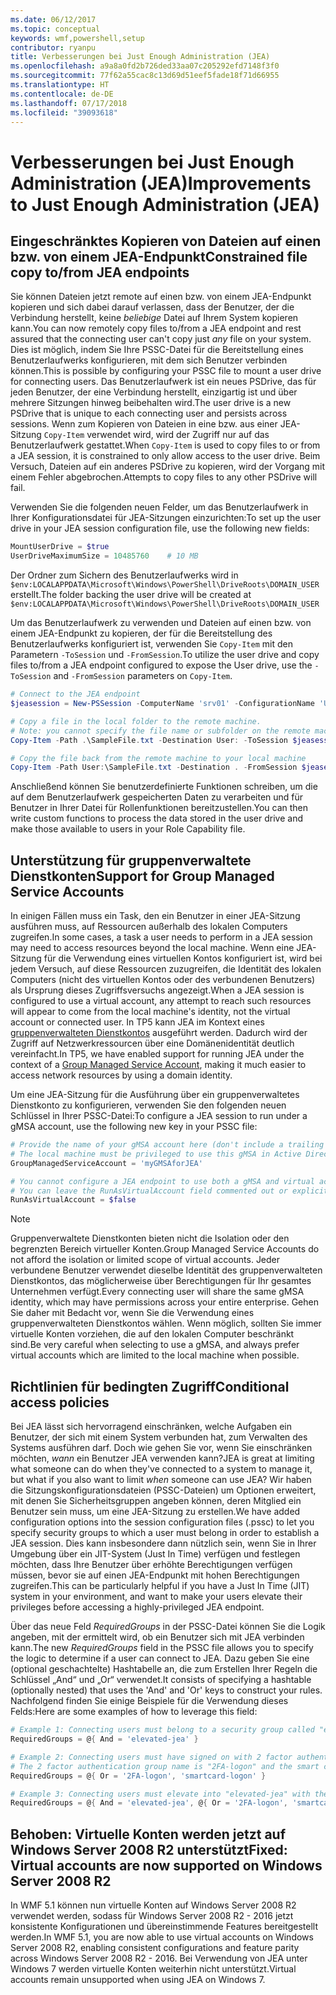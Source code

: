 ```yaml
---
ms.date: 06/12/2017
ms.topic: conceptual
keywords: wmf,powershell,setup
contributor: ryanpu
title: Verbesserungen bei Just Enough Administration (JEA)
ms.openlocfilehash: a9a8a0fd2b726ded33aa07c205292efd7148f3f0
ms.sourcegitcommit: 77f62a55cac8c13d69d51eef5fade18f71d66955
ms.translationtype: HT
ms.contentlocale: de-DE
ms.lasthandoff: 07/17/2018
ms.locfileid: "39093618"
---
```

# <a name="improvements-to-just-enough-administration-jea"></a><span data-ttu-id="1f760-103">Verbesserungen bei Just Enough Administration (JEA)</span><span class="sxs-lookup"><span data-stu-id="1f760-103">Improvements to Just Enough Administration (JEA)</span></span>

## <a name="constrained-file-copy-tofrom-jea-endpoints"></a><span data-ttu-id="1f760-104">Eingeschränktes Kopieren von Dateien auf einen bzw. von einem JEA-Endpunkt</span><span class="sxs-lookup"><span data-stu-id="1f760-104">Constrained file copy to/from JEA endpoints</span></span>

<span data-ttu-id="1f760-105">Sie können Dateien jetzt remote auf einen bzw. von einem JEA-Endpunkt kopieren und sich dabei darauf verlassen, dass der Benutzer, der die Verbindung herstellt, keine *beliebige* Datei auf Ihrem System kopieren kann.</span><span class="sxs-lookup"><span data-stu-id="1f760-105">You can now remotely copy files to/from a JEA endpoint and rest assured that the connecting user can't copy just *any* file on your system.</span></span>
<span data-ttu-id="1f760-106">Dies ist möglich, indem Sie Ihre PSSC-Datei für die Bereitstellung eines Benutzerlaufwerks konfigurieren, mit dem sich Benutzer verbinden können.</span><span class="sxs-lookup"><span data-stu-id="1f760-106">This is possible by configuring your PSSC file to mount a user drive for connecting users.</span></span>
<span data-ttu-id="1f760-107">Das Benutzerlaufwerk ist ein neues PSDrive, das für jeden Benutzer, der eine Verbindung herstellt, einzigartig ist und über mehrere Sitzungen hinweg beibehalten wird.</span><span class="sxs-lookup"><span data-stu-id="1f760-107">The user drive is a new PSDrive that is unique to each connecting user and persists across sessions.</span></span>
<span data-ttu-id="1f760-108">Wenn zum Kopieren von Dateien in eine bzw. aus einer JEA-Sitzung `Copy-Item` verwendet wird, wird der Zugriff nur auf das Benutzerlaufwerk gestattet.</span><span class="sxs-lookup"><span data-stu-id="1f760-108">When `Copy-Item` is used to copy files to or from a JEA session, it is constrained to only allow access to the user drive.</span></span>
<span data-ttu-id="1f760-109">Beim Versuch, Dateien auf ein anderes PSDrive zu kopieren, wird der Vorgang mit einem Fehler abgebrochen.</span><span class="sxs-lookup"><span data-stu-id="1f760-109">Attempts to copy files to any other PSDrive will fail.</span></span>

<span data-ttu-id="1f760-110">Verwenden Sie die folgenden neuen Felder, um das Benutzerlaufwerk in Ihrer Konfigurationsdatei für JEA-Sitzungen einzurichten:</span><span class="sxs-lookup"><span data-stu-id="1f760-110">To set up the user drive in your JEA session configuration file, use the following new fields:</span></span>

```powershell
MountUserDrive = $true
UserDriveMaximumSize = 10485760    # 10 MB
```

<span data-ttu-id="1f760-111">Der Ordner zum Sichern des Benutzerlaufwerks wird in `$env:LOCALAPPDATA\Microsoft\Windows\PowerShell\DriveRoots\DOMAIN_USER` erstellt.</span><span class="sxs-lookup"><span data-stu-id="1f760-111">The folder backing the user drive will be created at `$env:LOCALAPPDATA\Microsoft\Windows\PowerShell\DriveRoots\DOMAIN_USER`</span></span>

<span data-ttu-id="1f760-112">Um das Benutzerlaufwerk zu verwenden und Dateien auf einen bzw. von einem JEA-Endpunkt zu kopieren, der für die Bereitstellung des Benutzerlaufwerks konfiguriert ist, verwenden Sie `Copy-Item` mit den Parametern `-ToSession` und `-FromSession`.</span><span class="sxs-lookup"><span data-stu-id="1f760-112">To utilize the user drive and copy files to/from a JEA endpoint configured to expose the User drive, use the `-ToSession` and `-FromSession` parameters on `Copy-Item`.</span></span>

```powershell
# Connect to the JEA endpoint
$jeasession = New-PSSession -ComputerName 'srv01' -ConfigurationName 'UserDemo'

# Copy a file in the local folder to the remote machine.
# Note: you cannot specify the file name or subfolder on the remote machine. You must exactly type "User:"
Copy-Item -Path .\SampleFile.txt -Destination User: -ToSession $jeasession

# Copy the file back from the remote machine to your local machine
Copy-Item -Path User:\SampleFile.txt -Destination . -FromSession $jeasession
```

<span data-ttu-id="1f760-113">Anschließend können Sie benutzerdefinierte Funktionen schreiben, um die auf dem Benutzerlaufwerk gespeicherten Daten zu verarbeiten und für Benutzer in Ihrer Datei für Rollenfunktionen bereitzustellen.</span><span class="sxs-lookup"><span data-stu-id="1f760-113">You can then write custom functions to process the data stored in the user drive and make those available to users in your Role Capability file.</span></span>

## <a name="support-for-group-managed-service-accounts"></a><span data-ttu-id="1f760-114">Unterstützung für gruppenverwaltete Dienstkonten</span><span class="sxs-lookup"><span data-stu-id="1f760-114">Support for Group Managed Service Accounts</span></span>

<span data-ttu-id="1f760-115">In einigen Fällen muss ein Task, den ein Benutzer in einer JEA-Sitzung ausführen muss, auf Ressourcen außerhalb des lokalen Computers zugreifen.</span><span class="sxs-lookup"><span data-stu-id="1f760-115">In some cases, a task a user needs to perform in a JEA session may need to access resources beyond the local machine.</span></span>
<span data-ttu-id="1f760-116">Wenn eine JEA-Sitzung für die Verwendung eines virtuellen Kontos konfiguriert ist, wird bei jedem Versuch, auf diese Ressourcen zuzugreifen, die Identität des lokalen Computers (nicht des virtuellen Kontos oder des verbundenen Benutzers) als Ursprung dieses Zugriffsversuchs angezeigt.</span><span class="sxs-lookup"><span data-stu-id="1f760-116">When a JEA session is configured to use a virtual account, any attempt to reach such resources will appear to come from the local machine's identity, not the virtual account or connected user.</span></span>
<span data-ttu-id="1f760-117">In TP5 kann JEA im Kontext eines [gruppenverwalteten Dienstkontos](/previous-versions/windows/it-pro/windows-server-2012-R2-and-2012/jj128431\(v=ws.11\)) ausgeführt werden. Dadurch wird der Zugriff auf Netzwerkressourcen über eine Domänenidentität deutlich vereinfacht.</span><span class="sxs-lookup"><span data-stu-id="1f760-117">In TP5, we have enabled support for running JEA under the context of a [Group Managed Service Account](/previous-versions/windows/it-pro/windows-server-2012-R2-and-2012/jj128431\(v=ws.11\)), making it much easier to access network resources by using a domain identity.</span></span>

<span data-ttu-id="1f760-118">Um eine JEA-Sitzung für die Ausführung über ein gruppenverwaltetes Dienstkonto zu konfigurieren, verwenden Sie den folgenden neuen Schlüssel in Ihrer PSSC-Datei:</span><span class="sxs-lookup"><span data-stu-id="1f760-118">To configure a JEA session to run under a gMSA account, use the following new key in your PSSC file:</span></span>

```powershell
# Provide the name of your gMSA account here (don't include a trailing $)
# The local machine must be privileged to use this gMSA in Active Directory
GroupManagedServiceAccount = 'myGMSAforJEA'

# You cannot configure a JEA endpoint to use both a gMSA and virtual account
# You can leave the RunAsVirtualAccount field commented out or explicitly set it to false
RunAsVirtualAccount = $false
```

> [!NOTE]
> <span data-ttu-id="1f760-119">Gruppenverwaltete Dienstkonten bieten nicht die Isolation oder den begrenzten Bereich virtueller Konten.</span><span class="sxs-lookup"><span data-stu-id="1f760-119">Group Managed Service Accounts do not afford the isolation or limited scope of virtual accounts.</span></span>
> <span data-ttu-id="1f760-120">Jeder verbundene Benutzer verwendet dieselbe Identität des gruppenverwalteten Dienstkontos, das möglicherweise über Berechtigungen für Ihr gesamtes Unternehmen verfügt.</span><span class="sxs-lookup"><span data-stu-id="1f760-120">Every connecting user will share the same gMSA identity, which may have permissions across your entire enterprise.</span></span>
> <span data-ttu-id="1f760-121">Gehen Sie daher mit Bedacht vor, wenn Sie die Verwendung eines gruppenverwalteten Dienstkontos wählen. Wenn möglich, sollten Sie immer virtuelle Konten vorziehen, die auf den lokalen Computer beschränkt sind.</span><span class="sxs-lookup"><span data-stu-id="1f760-121">Be very careful when selecting to use a gMSA, and always prefer virtual accounts which are limited to the local machine when possible.</span></span>

## <a name="conditional-access-policies"></a><span data-ttu-id="1f760-122">Richtlinien für bedingten Zugriff</span><span class="sxs-lookup"><span data-stu-id="1f760-122">Conditional access policies</span></span>

<span data-ttu-id="1f760-123">Bei JEA lässt sich hervorragend einschränken, welche Aufgaben ein Benutzer, der sich mit einem System verbunden hat, zum Verwalten des Systems ausführen darf. Doch wie gehen Sie vor, wenn Sie einschränken möchten, *wann* ein Benutzer JEA verwenden kann?</span><span class="sxs-lookup"><span data-stu-id="1f760-123">JEA is great at limiting what someone can do when they've connected to a system to manage it, but what if you also want to limit *when* someone can use JEA?</span></span>
<span data-ttu-id="1f760-124">Wir haben die Sitzungskonfigurationsdateien (PSSC-Dateien) um Optionen erweitert, mit denen Sie Sicherheitsgruppen angeben können, deren Mitglied ein Benutzer sein muss, um eine JEA-Sitzung zu erstellen.</span><span class="sxs-lookup"><span data-stu-id="1f760-124">We have added configuration options into the session configuration files (.pssc) to let you specify security groups to which a user must belong in order to establish a JEA session.</span></span>
<span data-ttu-id="1f760-125">Dies kann insbesondere dann nützlich sein, wenn Sie in Ihrer Umgebung über ein JIT-System (Just In Time) verfügen und festlegen möchten, dass Ihre Benutzer über erhöhte Berechtigungen verfügen müssen, bevor sie auf einen JEA-Endpunkt mit hohen Berechtigungen zugreifen.</span><span class="sxs-lookup"><span data-stu-id="1f760-125">This can be particularly helpful if you have a Just In Time (JIT) system in your environment, and want to make your users elevate their privileges before accessing a highly-privileged JEA endpoint.</span></span>

<span data-ttu-id="1f760-126">Über das neue Feld *RequiredGroups* in der PSSC-Datei können Sie die Logik angeben, mit der ermittelt wird, ob ein Benutzer sich mit JEA verbinden kann.</span><span class="sxs-lookup"><span data-stu-id="1f760-126">The new *RequiredGroups* field in the PSSC file allows you to specify the logic to determine if a user can connect to JEA.</span></span>
<span data-ttu-id="1f760-127">Dazu geben Sie eine (optional geschachtelte) Hashtabelle an, die zum Erstellen Ihrer Regeln die Schlüssel „And“ und „Or“ verwendet.</span><span class="sxs-lookup"><span data-stu-id="1f760-127">It consists of specifying a hashtable (optionally nested) that uses the 'And' and 'Or' keys to construct your rules.</span></span>
<span data-ttu-id="1f760-128">Nachfolgend finden Sie einige Beispiele für die Verwendung dieses Felds:</span><span class="sxs-lookup"><span data-stu-id="1f760-128">Here are some examples of how to leverage this field:</span></span>

```powershell
# Example 1: Connecting users must belong to a security group called "elevated-jea"
RequiredGroups = @{ And = 'elevated-jea' }

# Example 2: Connecting users must have signed on with 2 factor authentication or a smart card
# The 2 factor authentication group name is "2FA-logon" and the smart card group name is "smartcard-logon"
RequiredGroups = @{ Or = '2FA-logon', 'smartcard-logon' }

# Example 3: Connecting users must elevate into "elevated-jea" with their JIT system and have logged on with 2FA or a smart card
RequiredGroups = @{ And = 'elevated-jea', @{ Or = '2FA-logon', 'smartcard-logon' }}
```

## <a name="fixed-virtual-accounts-are-now-supported-on-windows-server-2008-r2"></a><span data-ttu-id="1f760-129">Behoben: Virtuelle Konten werden jetzt auf Windows Server 2008 R2 unterstützt</span><span class="sxs-lookup"><span data-stu-id="1f760-129">Fixed: Virtual accounts are now supported on Windows Server 2008 R2</span></span>

<span data-ttu-id="1f760-130">In WMF 5.1 können nun virtuelle Konten auf Windows Server 2008 R2 verwendet werden, sodass für Windows Server 2008 R2 - 2016 jetzt konsistente Konfigurationen und übereinstimmende Features bereitgestellt werden.</span><span class="sxs-lookup"><span data-stu-id="1f760-130">In WMF 5.1, you are now able to use virtual accounts on Windows Server 2008 R2, enabling consistent configurations and feature parity across Windows Server 2008 R2 - 2016.</span></span>
<span data-ttu-id="1f760-131">Bei Verwendung von JEA unter Windows 7 werden virtuelle Konten weiterhin nicht unterstützt.</span><span class="sxs-lookup"><span data-stu-id="1f760-131">Virtual accounts remain unsupported when using JEA on Windows 7.</span></span>